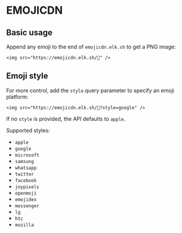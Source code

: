 # EMOJICDN

## Basic usage

Append any emoji to the end of `emojicdn.elk.sh` to get a PNG image:

```
<img src="https://emojicdn.elk.sh/🥳" />
```

## Emoji style

For more control, add the `style` query parameter to specify an emoji platform: 

```
<img src="https://emojicdn.elk.sh/🥳?style=google" />
```

If no `style` is provided, the API defaults to `apple`. 

Supported styles: 

* `apple`
* `google`
* `microsoft`
* `samsung`
* `whatsapp`
* `twitter`
* `facebook`
* `joypixels`
* `openmoji`
* `emojidex`
* `messenger`
* `lg`
* `htc`
* `mozilla`